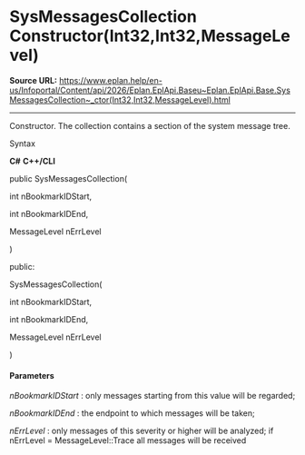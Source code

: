 # SysMessagesCollection Constructor(Int32,Int32,MessageLevel)

**Source URL:** https://www.eplan.help/en-us/Infoportal/Content/api/2026/Eplan.EplApi.Baseu~Eplan.EplApi.Base.SysMessagesCollection~_ctor(Int32,Int32,MessageLevel).html

---

Constructor. The collection contains a section of the system message tree.

Syntax

**C#**
**C++/CLI**


public SysMessagesCollection( 

   int nBookmarkIDStart,

   int nBookmarkIDEnd,

   MessageLevel nErrLevel

)

public:

SysMessagesCollection( 

   int nBookmarkIDStart,

   int nBookmarkIDEnd,

   MessageLevel nErrLevel

)


#### Parameters

*nBookmarkIDStart*
:   only messages starting from this value will be regarded;

*nBookmarkIDEnd*
:   the endpoint to which messages will be taken;

*nErrLevel*
:   only messages of this severity or higher will be analyzed; if nErrLevel = MessageLevel::Trace all messages will be received
